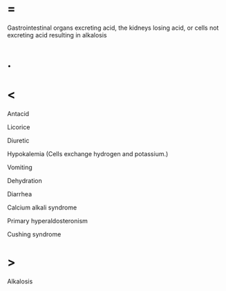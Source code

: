 # =

Gastrointestinal organs excreting acid, the kidneys losing acid, or cells not excreting acid resulting in alkalosis

# .

# <

Antacid

Licorice

Diuretic

Hypokalemia (Cells exchange hydrogen and potassium.)

Vomiting

Dehydration

Diarrhea

Calcium alkali syndrome

Primary hyperaldosteronism

Cushing syndrome

# >

Alkalosis
